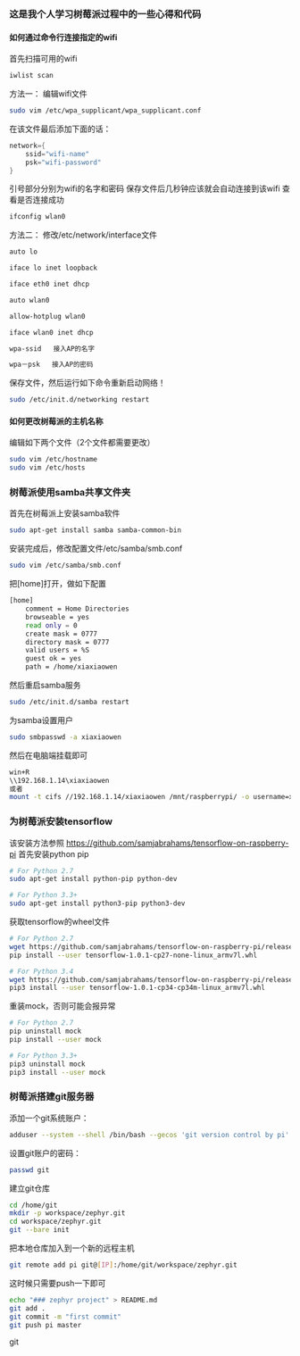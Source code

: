 ### 这是我个人学习树莓派过程中的一些心得和代码
#### 如何通过命令行连接指定的wifi
首先扫描可用的wifi
```` sh
iwlist scan
````
方法一：
编辑wifi文件
```` sh
sudo vim /etc/wpa_supplicant/wpa_supplicant.conf
````
在该文件最后添加下面的话：
```` c
network={
	ssid="wifi-name"
	psk="wifi-password"
}
````
引号部分分别为wifi的名字和密码
保存文件后几秒钟应该就会自动连接到该wifi
查看是否连接成功
```` sh
ifconfig wlan0
````
方法二：
修改/etc/network/interface文件
```` sh
auto lo

iface lo inet loopback

iface eth0 inet dhcp

auto wlan0

allow-hotplug wlan0

iface wlan0 inet dhcp

wpa-ssid   接入AP的名字

wpa－psk   接入AP的密码 
````
保存文件，然后运行如下命令重新启动网络！
```` sh
sudo /etc/init.d/networking restart
````

#### 如何更改树莓派的主机名称
编辑如下两个文件（2个文件都需要更改）
```sh
sudo vim /etc/hostname
sudo vim /etc/hosts
```

### 树莓派使用samba共享文件夹
首先在树莓派上安装samba软件
```sh
sudo apt-get install samba samba-common-bin
```
安装完成后，修改配置文件/etc/samba/smb.conf
```sh
sudo vim /etc/samba/smb.conf
```
把[home]打开，做如下配置
```sh
[home]
    comment = Home Directories
    browseable = yes
    read only = 0
    create mask = 0777
    directory mask = 0777
    valid users = %S
    guest ok = yes
    path = /home/xiaxiaowen
```
然后重启samba服务
```sh
sudo /etc/init.d/samba restart
```
为samba设置用户
```sh
sudo smbpasswd -a xiaxiaowen
```
然后在电脑端挂载即可
```sh
win+R
\\192.168.1.14\xiaxiaowen
或者
mount -t cifs //192.168.1.14/xiaxiaowen /mnt/raspberrypi/ -o username=xiaxiaowen
```
### 为树莓派安装tensorflow
该安装方法参照 https://github.com/samjabrahams/tensorflow-on-raspberry-pi
首先安装python pip
```sh
# For Python 2.7
sudo apt-get install python-pip python-dev

# For Python 3.3+
sudo apt-get install python3-pip python3-dev
```
获取tensorflow的wheel文件
```sh
# For Python 2.7
wget https://github.com/samjabrahams/tensorflow-on-raspberry-pi/releases/download/v1.0.1/tensorflow-1.0.1-cp27-none-linux_armv7l.whl
pip install --user tensorflow-1.0.1-cp27-none-linux_armv7l.whl

# For Python 3.4
wget https://github.com/samjabrahams/tensorflow-on-raspberry-pi/releases/download/v1.0.1/tensorflow-1.0.1-cp34-cp34m-linux_armv7l.whl
pip3 install --user tensorflow-1.0.1-cp34-cp34m-linux_armv7l.whl
```
重装mock，否则可能会报异常
```sh
# For Python 2.7
pip uninstall mock
pip install --user mock

# For Python 3.3+
pip3 uninstall mock
pip3 install --user mock
```
### 树莓派搭建git服务器
添加一个git系统账户：
```sh
adduser --system --shell /bin/bash --gecos 'git version control by pi' --group --home /home/git git
```
设置git账户的密码：
```sh
passwd git
```
建立git仓库
```sh
cd /home/git
mkdir -p workspace/zephyr.git
cd workspace/zephyr.git
git --bare init
```
把本地仓库加入到一个新的远程主机
```sh
git remote add pi git@[IP]:/home/git/workspace/zephyr.git
```
这时候只需要push一下即可
```sh
echo "### zephyr project" > README.md
git add .
git commit -m "first commit"
git push pi master
```
git 

